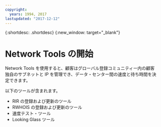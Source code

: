 ```yaml
---
copyright:
  years: 1994, 2017
lastupdated: "2017-12-12"
---
```


{:shortdesc: .shortdesc}
{:new_window: target="_blank"}

# Network Tools の開始

Network Tools を使用すると、顧客はグローバル登録コミュニティー内の顧客独自のサブネットと IP を管理でき、データ・センター間の速度と待ち時間を決定できます。
 

以下のツールが含まれます。
 * RIR の登録および更新のツール
 * RWHOIS の登録および更新のツール
 * 速度テスト・ツール
 * Looking Glass ツール
